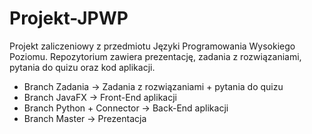 # Projekt-JPWP
Projekt zaliczeniowy z przedmiotu Języki Programowania Wysokiego Poziomu. Repozytorium zawiera prezentację, zadania z rozwiązaniami, pytania do quizu oraz kod aplikacji.

* Branch Zadania -> Zadania z rozwiązaniami + pytania do quizu
* Branch JavaFX -> Front-End aplikacji
* Branch Python + Connector -> Back-End aplikacji
* Branch Master -> Prezentacja
